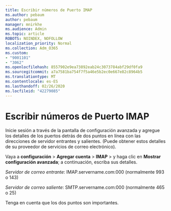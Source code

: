 ```yaml
---
title: Escribir números de Puerto IMAP
ms.author: pebaum
author: pebaum
manager: mnirkhe
ms.audience: Admin
ms.topic: article
ROBOTS: NOINDEX, NOFOLLOW
localization_priority: Normal
ms.collection: Adm_O365
ms.custom:
- "9001101"
- "3062"
ms.openlocfilehash: 8557902e9ea73892eab24c3073784abf29df0fa9
ms.sourcegitcommit: a7a7581ba754f7f5a46e5b2ec0e667e82c8964b5
ms.translationtype: MT
ms.contentlocale: es-ES
ms.lasthandoff: 02/26/2020
ms.locfileid: "42279085"
---
```

# <a name="enter-imap-port-numbers"></a>Escribir números de Puerto IMAP

Inicie sesión a través de la pantalla de configuración avanzada y agregue los detalles de los puertos detrás de dos puntos en línea con las direcciones de servidor entrantes y salientes. (Puede obtener estos detalles de su proveedor de servicios de correo electrónico). 

Vaya a **configuración** > **Agregar cuenta** > **IMAP** > y haga clic en **Mostrar configuración avanzada**; a continuación, escriba sus detalles. 

*Servidor de correo entrante*: IMAP.servername.com:000 (normalmente 993 o 143) 

*Servidor de correo saliente*: SMTP.servername.com:000 (normalmente 465 o 25) 

Tenga en cuenta que los dos puntos son importantes. 

